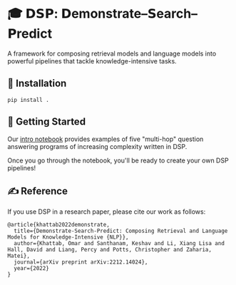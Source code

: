 # 🎓 𝗗𝗦𝗣: 𝗗emonstrate–𝗦earch–𝗣redict

A framework for composing retrieval models and language models into powerful pipelines that tackle knowledge-intensive tasks.

## 💾  Installation

```pip install .```

## 🏃 Getting Started

Our [intro notebook](intro.ipynb) provides examples of five "multi-hop" question answering programs of increasing complexity written in DSP.

Once you go through the notebook, you'll be ready to create your own DSP pipelines!

## ✍️ Reference

If you use DSP in a research paper, please cite our work as follows:

```
@article{khattab2022demonstrate,
  title={Demonstrate-Search-Predict: Composing Retrieval and Language Models for Knowledge-Intensive {NLP}},
  author={Khattab, Omar and Santhanam, Keshav and Li, Xiang Lisa and Hall, David and Liang, Percy and Potts, Christopher and Zaharia, Matei},
  journal={arXiv preprint arXiv:2212.14024},
  year={2022}
}
```
